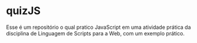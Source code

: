 # quizJS
Esse é um repositório o qual pratico JavaScript em uma atividade prática da disciplina de Linguagem de Scripts para a Web, com um exemplo prático.
